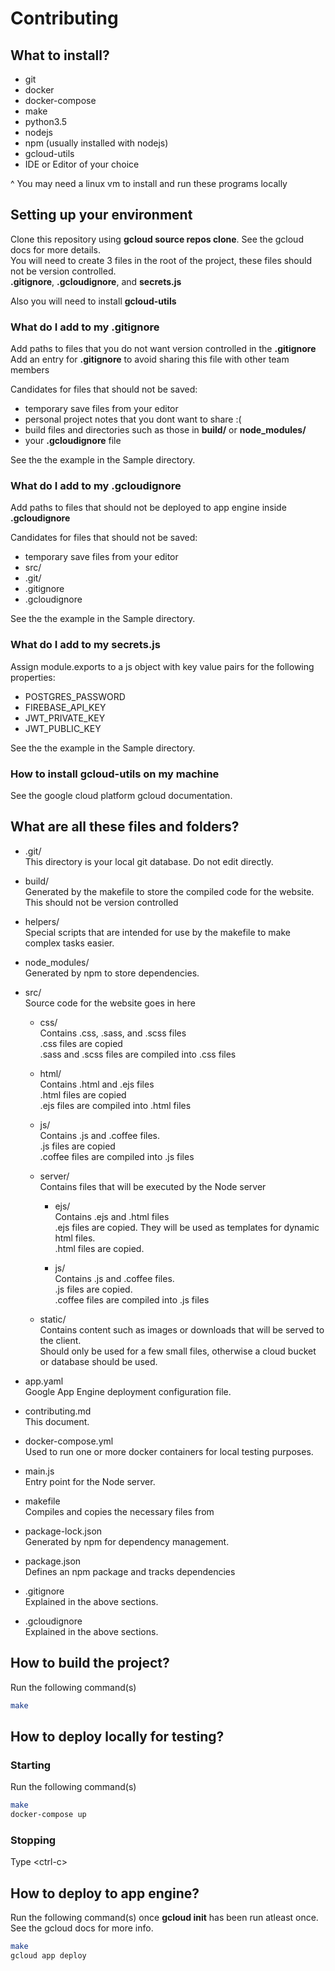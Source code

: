 # Contributing
## What to install?

* git
* docker
* docker-compose
* make
* python3.5
* nodejs
* npm (usually installed with nodejs)
* gcloud-utils
* IDE or Editor of your choice

^ You may need a linux vm to install and run these programs locally


## Setting up your environment
Clone this repository using **gcloud source repos clone**. See the gcloud docs for more details.  
You will need to create 3 files in the root of the project, these files should not be version controlled.  
**.gitignore**, **.gcloudignore**, and **secrets.js**

Also you will need to install **gcloud-utils**


### What do I add to my .gitignore
Add paths to files that you do not want version controlled in the **.gitignore**  
Add an entry for **.gitignore** to avoid sharing this file with other team members

Candidates for files that should not be saved:

* temporary save files from your editor
* personal project notes that you dont want to share :(
* build files and directories such as those in **build/** or **node_modules/** 
* your **.gcloudignore** file

See the the example in the Sample directory.

### What do I add to my .gcloudignore
Add paths to files that should not be deployed to app engine inside **.gcloudignore** 

Candidates for files that should not be saved:

* temporary save files from your editor
* src/
* .git/
* .gitignore
* .gcloudignore

See the the example in the Sample directory.

### What do I add to my secrets.js
Assign module.exports to a js object with key value pairs for the following properties:

* POSTGRES_PASSWORD
* FIREBASE_API_KEY
* JWT_PRIVATE_KEY
* JWT_PUBLIC_KEY

See the the example in the Sample directory.


### How to install gcloud-utils on my machine
See the google cloud platform gcloud documentation. 


## What are all these files and folders?
* .git/  
This directory is your local git database. Do not edit directly.

* build/  
Generated by the makefile to store the compiled code for the website.  
This should not be version controlled

* helpers/  
Special scripts that are intended for use by the makefile to make complex tasks easier.

* node_modules/  
Generated by npm to store dependencies.

* src/  
Source code for the website goes in here 

  * css/  
  Contains .css, .sass, and .scss files  
  .css files are copied  
  .sass and .scss files are compiled into .css files

  * html/  
  Contains .html and .ejs files  
  .html files are copied  
  .ejs files are compiled into .html files

  * js/  
  Contains .js and .coffee files.  
  .js files are copied  
  .coffee files are compiled into .js files

  * server/  
  Contains files that will be executed by the Node server

    * ejs/  
    Contains .ejs and .html files  
    .ejs files are copied. They will be used as templates for dynamic html files.  
    .html files are copied.

    * js/  
    Contains .js and .coffee files.  
    .js files are copied.  
    .coffee files are compiled into .js files

  
  * static/  
  Contains content such as images or downloads that will be served to the client.  
  Should only be used for a few small files, otherwise a cloud bucket or database should be used.

* app.yaml  
Google App Engine deployment configuration file.

* contributing.md  
This document.

* docker-compose.yml  
Used to run one or more docker containers for local testing purposes.

* main.js  
Entry point for the Node server.

* makefile  
Compiles and copies the necessary files from 

* package-lock.json  
Generated by npm for dependency management.

* package.json  
Defines an npm package and tracks dependencies

* .gitignore  
Explained in the above sections.

* .gcloudignore  
Explained in the above sections.


## How to build the project?
Run the following command(s)
```bash
make
```


## How to deploy locally for testing?
### Starting
Run the following command(s)
```bash
make
docker-compose up
```

### Stopping
Type \<ctrl-c\>


## How to deploy to app engine?
Run the following command(s) once **gcloud init** has been run atleast once. See the gcloud docs for more info. 
```bash
make
gcloud app deploy
```
